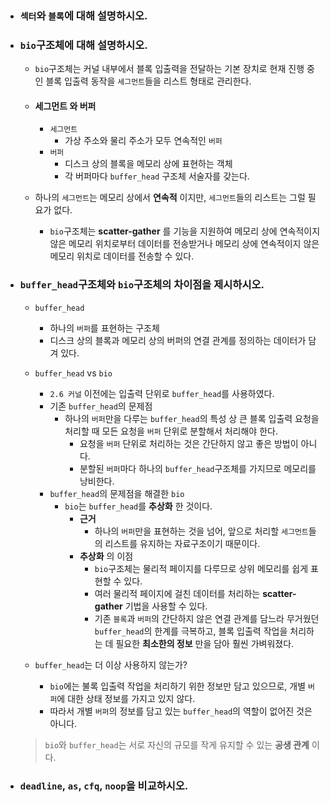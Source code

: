  - ### `섹터`와 `블록`에 대해 설명하시오.

- ### `bio`구조체에 대해 설명하시오.
    - `bio`구조체는 커널 내부에서 블록 입출력을 전달하는 기본 장치로 현재 진행 중인 블록 입출력 동작을 `세그먼트`들을 리스트 형태로 관리한다. 
	
	- #### __세그먼트__ 와 __버퍼__
		- `세그먼트`
			- 가상 주소와 물리 주소가 모두 연속적인 `버퍼`
		- `버퍼`
            - 디스크 상의 블록을 메모리 상에 표현하는 객체
			- 각 버퍼마다 `buffer_head` 구조체 서술자를 갖는다.
	
    - 하나의 `세그먼트`는 메모리 상에서 __연속적__ 이지만, `세그먼트`들의 리스트는 그럴 필요가 없다.
        - `bio`구조체는 __scatter-gather__ 를 기능을 지원하여 메모리 상에 연속적이지 않은 메모리 위치로부터 데이터를 전송받거나 메모리 상에 연속적이지 않은 메모리 위치로 데이터를 전송할 수 있다.

- ### `buffer_head`구조체와 `bio`구조체의 차이점을 제시하시오.
    - `buffer_head`
        - 하나의 `버퍼`를 표현하는 구조체
        - 디스크 상의 블록과 메모리 상의 버퍼의 연결 관계를 정의하는 데이터가 담겨 있다.
			
    - `buffer_head` vs `bio`
		- `2.6 커널` 이전에는 입출력 단위로 `buffer_head`를 사용하였다.
        - 기존 `buffer_head`의 문제점
            - 하나의 `버퍼`만을 다루는 `buffer_head`의 특성 상 큰 블록 입출력 요청을 처리할 때 모든 요청을 `버퍼` 단위로 분할해서 처리해야 한다.
                - 요청을 `버퍼` 단위로 처리하는 것은 간단하지 않고 좋은 방법이 아니다.
                - 분할된 `버퍼`마다 하나의 `buffer_head`구조체를 가지므로 메모리를 낭비한다.
        - `buffer_head`의 문제점을 해결한 `bio`
            - `bio`는 `buffer_head`를 __추상화__ 한 것이다.
                - __근거__
                    - 하나의 `버퍼`만을 표현하는 것을 넘어, 앞으로 처리할 `세그먼트`들의 리스트를 유지하는 자료구조이기 때문이다.
                - __추상화__ 의 이점
					- `bio`구조체는 물리적 페이지를 다루므로 상위 메모리를 쉽게 표현할 수 있다.
                    - 여러 물리적 페이지에 걸친 데이터를 처리하는 __scatter-gather__ 기법을 사용할 수 있다.
                    - 기존 `블록`과 `버퍼`의 간단하지 않은 연결 관계를 담느라 무거웠던 `buffer_head`의 한계를 극복하고, 블록 입출력 작업을 처리하는 데 필요한 __최소한의 정보__ 만을 담아 훨씬 가벼워졌다.
    
	- `buffer_head`는 더 이상 사용하지 않는가?
        - `bio`에는 불록 입출력 작업을 처리하기 위한 정보만 담고 있으므로, 개별 `버퍼`에 대한 상태 정보를 가지고 있지 않다.
        - 따라서 개별 `버퍼`의 정보를 담고 있는 `buffer_head`의 역할이 없어진 것은 아니다.
    > `bio`와 `buffer_head`는 서로 자신의 규모를 작게 유지할 수 있는 __공생 관계__ 이다.

- ### `deadline`, `as`, `cfq`, `noop`을 비교하시오.
